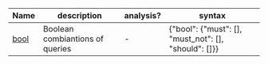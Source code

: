 | Name | description | analysis? | syntax |
|----------|-------------|------|--|
| [bool][bool] | Boolean combiantions of queries | - | {"bool": {"must": [], "must_not": [], "should": []}} |

[bool]: http://www.elasticsearch.org/guide/en/elasticsearch/reference/current/query-dsl-bool-query.html

